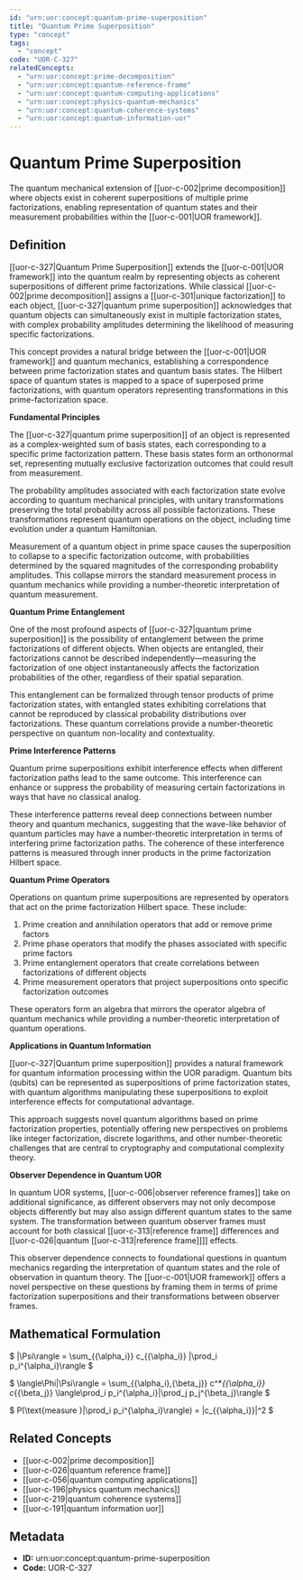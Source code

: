 ```yaml
---
id: "urn:uor:concept:quantum-prime-superposition"
title: "Quantum Prime Superposition"
type: "concept"
tags:
  - "concept"
code: "UOR-C-327"
relatedConcepts:
  - "urn:uor:concept:prime-decomposition"
  - "urn:uor:concept:quantum-reference-frame"
  - "urn:uor:concept:quantum-computing-applications"
  - "urn:uor:concept:physics-quantum-mechanics"
  - "urn:uor:concept:quantum-coherence-systems"
  - "urn:uor:concept:quantum-information-uor"
---
```


# Quantum Prime Superposition

The quantum mechanical extension of [[uor-c-002|prime decomposition]] where objects exist in coherent superpositions of multiple prime factorizations, enabling representation of quantum states and their measurement probabilities within the [[uor-c-001|UOR framework]].

## Definition

[[uor-c-327|Quantum Prime Superposition]] extends the [[uor-c-001|UOR framework]] into the quantum realm by representing objects as coherent superpositions of different prime factorizations. While classical [[uor-c-002|prime decomposition]] assigns a [[uor-c-301|unique factorization]] to each object, [[uor-c-327|quantum prime superposition]] acknowledges that quantum objects can simultaneously exist in multiple factorization states, with complex probability amplitudes determining the likelihood of measuring specific factorizations.

This concept provides a natural bridge between the [[uor-c-001|UOR framework]] and quantum mechanics, establishing a correspondence between prime factorization states and quantum basis states. The Hilbert space of quantum states is mapped to a space of superposed prime factorizations, with quantum operators representing transformations in this prime-factorization space.

**Fundamental Principles**

The [[uor-c-327|quantum prime superposition]] of an object is represented as a complex-weighted sum of basis states, each corresponding to a specific prime factorization pattern. These basis states form an orthonormal set, representing mutually exclusive factorization outcomes that could result from measurement.

The probability amplitudes associated with each factorization state evolve according to quantum mechanical principles, with unitary transformations preserving the total probability across all possible factorizations. These transformations represent quantum operations on the object, including time evolution under a quantum Hamiltonian.

Measurement of a quantum object in prime space causes the superposition to collapse to a specific factorization outcome, with probabilities determined by the squared magnitudes of the corresponding probability amplitudes. This collapse mirrors the standard measurement process in quantum mechanics while providing a number-theoretic interpretation of quantum measurement.

**Quantum Prime Entanglement**

One of the most profound aspects of [[uor-c-327|quantum prime superposition]] is the possibility of entanglement between the prime factorizations of different objects. When objects are entangled, their factorizations cannot be described independently—measuring the factorization of one object instantaneously affects the factorization probabilities of the other, regardless of their spatial separation.

This entanglement can be formalized through tensor products of prime factorization states, with entangled states exhibiting correlations that cannot be reproduced by classical probability distributions over factorizations. These quantum correlations provide a number-theoretic perspective on quantum non-locality and contextuality.

**Prime Interference Patterns**

Quantum prime superpositions exhibit interference effects when different factorization paths lead to the same outcome. This interference can enhance or suppress the probability of measuring certain factorizations in ways that have no classical analog.

These interference patterns reveal deep connections between number theory and quantum mechanics, suggesting that the wave-like behavior of quantum particles may have a number-theoretic interpretation in terms of interfering prime factorization paths. The coherence of these interference patterns is measured through inner products in the prime factorization Hilbert space.

**Quantum Prime Operators**

Operations on quantum prime superpositions are represented by operators that act on the prime factorization Hilbert space. These include:

1. Prime creation and annihilation operators that add or remove prime factors
2. Prime phase operators that modify the phases associated with specific prime factors
3. Prime entanglement operators that create correlations between factorizations of different objects
4. Prime measurement operators that project superpositions onto specific factorization outcomes

These operators form an algebra that mirrors the operator algebra of quantum mechanics while providing a number-theoretic interpretation of quantum operations.

**Applications in Quantum Information**

[[uor-c-327|Quantum prime superposition]] provides a natural framework for quantum information processing within the UOR paradigm. Quantum bits (qubits) can be represented as superpositions of prime factorization states, with quantum algorithms manipulating these superpositions to exploit interference effects for computational advantage.

This approach suggests novel quantum algorithms based on prime factorization properties, potentially offering new perspectives on problems like integer factorization, discrete logarithms, and other number-theoretic challenges that are central to cryptography and computational complexity theory.

**Observer Dependence in Quantum UOR**

In quantum UOR systems, [[uor-c-006|observer reference frames]] take on additional significance, as different observers may not only decompose objects differently but may also assign different quantum states to the same system. The transformation between quantum observer frames must account for both classical [[uor-c-313|reference frame]] differences and [[uor-c-026|quantum [[uor-c-313|reference frame]]]] effects.

This observer dependence connects to foundational questions in quantum mechanics regarding the interpretation of quantum states and the role of observation in quantum theory. The [[uor-c-001|UOR framework]] offers a novel perspective on these questions by framing them in terms of prime factorization superpositions and their transformations between observer frames.

## Mathematical Formulation

$
|\Psi\rangle = \sum_{\{\alpha_i\}} c_{\{\alpha_i\}} |\prod_i p_i^{\alpha_i}\rangle
$

$
\langle\Phi|\Psi\rangle = \sum_{\{\alpha_i\},\{\beta_j\}} c^*_{\{\alpha_i\}} c_{\{\beta_j\}} \langle\prod_i p_i^{\alpha_i}|\prod_j p_j^{\beta_j}\rangle
$

$
P(\text{measure }|\prod_i p_i^{\alpha_i}\rangle) = |c_{\{\alpha_i\}}|^2
$

## Related Concepts

- [[uor-c-002|prime decomposition]]
- [[uor-c-026|quantum reference frame]]
- [[uor-c-056|quantum computing applications]]
- [[uor-c-196|physics quantum mechanics]]
- [[uor-c-219|quantum coherence systems]]
- [[uor-c-191|quantum information uor]]

## Metadata

- **ID:** urn:uor:concept:quantum-prime-superposition
- **Code:** UOR-C-327
